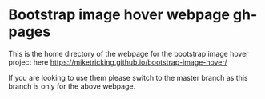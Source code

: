 # Bootstrap image hover webpage gh-pages

This is the home directory of the webpage for the bootstrap image hover project here https://miketricking.github.io/bootstrap-image-hover/

If you are looking to use them please switch to the master branch as this branch is only for the above webpage.
